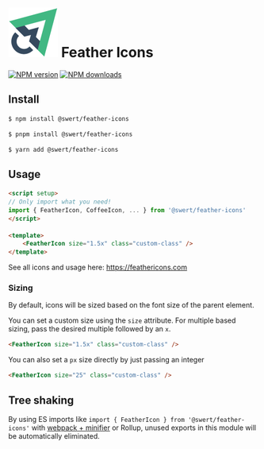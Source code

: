 # <img src="./example/src/assets/logo.png" height="100" alt="Swert"> **Feather Icons**
[![NPM version](https://img.shields.io/npm/v/@swert/feather-icons.svg?style=for-the-badge)](https://npmjs.com/package/@swert/feather-icons) [![NPM downloads](https://img.shields.io/npm/dm/@swert/feather-icons.svg?style=for-the-badge)](https://npmjs.com/package/@swert/feather-icons)

## Install

```bash
$ npm install @swert/feather-icons
```

```bash
$ pnpm install @swert/feather-icons
```

```bash
$ yarn add @swert/feather-icons
```

## Usage

```html
<script setup>
// Only import what you need!
import { FeatherIcon, CoffeeIcon, ... } from '@swert/feather-icons'
</script>

<template>
    <FeatherIcon size="1.5x" class="custom-class" />
</template>
```

See all icons and usage here: <https://feathericons.com>

### Sizing

By default, icons will be sized based on the font size of the parent element.

You can set a custom size using the `size` attribute.
For multiple based sizing, pass the desired multiple followed by an `x`.

```html
<FeatherIcon size="1.5x" class="custom-class" />
```

You can also set a `px` size directly by just passing an integer

```html
<FeatherIcon size="25" class="custom-class" />
```

## Tree shaking

By using ES imports like `import { FeatherIcon } from '@swert/feather-icons'` with [webpack + minifier](https://webpack.js.org/guides/tree-shaking/#minify-the-output) or Rollup, unused exports in this module will be automatically eliminated.